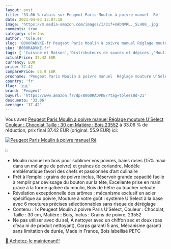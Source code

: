 ```yaml
---
layout: post
title: '33.06 % rabais sur Peugeot Paris Moulin à poivre manuel  Ré'
date: 2021-04-03 13:07:18
image: 'https://m.media-amazon.com/images/I/31f+mAbNVRL._SL400_.jpg'
comments: true
category: ofertas
author: 'tole.es'
slug: 'B000RADVKE-fr Peugeot Paris Moulin à poivre manuel Réglage mouture...'
sku: 'B000RADVKE-fr'
tags: [ 'Cuisine et Maison','Distributeurs de sauces et dépices','Moulins à sel','Rangement et organisation','Rangement et organisation de cuisine','peugeot', ]
actualPrice: 37.42 EUR
currency: EUR
price: 37.42
comparePrice: 55.9 EUR
prodname: 'Peugeot Paris Moulin à poivre manuel  Réglage mouture U’Select  Couleur : Chocolat  Taille : 30 cm  Matière : Bois  23552'
country: 'fr'
flag: '🇫🇷'
brand: 'Peugeot'
buyurl: 'https://www.amazon.fr/dp/B000RADVKE/?tag=tolees0d-21'
descuento: '33.06'
average: '37.42'
---
```


Vous avez [Peugeot Paris Moulin à poivre manuel  Réglage mouture U’Select  Couleur : Chocolat  Taille : 30 cm  Matière : Bois  23552](https://www.amazon.fr/dp/B000RADVKE/?tag=tolees0d-21)  à  33.06 % de réduction, prix final  37.42 EUR (original: 55.9 EUR) ici:

[![Peugeot Paris Moulin à poivre manuel  Ré](https://m.media-amazon.com/images/I/31f+mAbNVRL._SL400_.jpg)](https://www.amazon.fr/dp/B000RADVKE/?tag=tolees0d-21)

ℹ️:

- Moulin manuel en bois pour sublimer vos poivres, baies roses (15% maxi dans un mélange de poivre) et graines de coriandre, Modèle emblématique favori des chefs et passionnés d’art culinaire
- Prêt à l’emploi : grains de poivre inclus, Réservoir grande capacité facile à remplir par dévissage du bouton sur la tête, Excellente prise en main grâce à la forme galbée du moulin, Bois de hêtre au toucher velouté
- Révélation exceptionnelle des arômes : mécanisme exclusif en acier spécifique au poivre, Mouture à votre goût : système U’Select à la base avec 6 moutures précises sélectionnables sans risque de déréglage
- Contenu : 1x Peugeot Moulin à poivre Paris U’Select, Couleur : Chocolat, Taille : 30 cm, Matière : Bois, Inclus : Grains de poivre, 23552
- Ne pas utiliser avec du sel, À nettoyer avec un chiffon sec et doux (pas d’eau ni de produit nettoyant), Corps garanti 5 ans, Mécanisme garanti sans limitation de durée, Made in France, Bois labellisé PEFC

[🛒 Achetez-le maintenant!!](https://www.amazon.fr/dp/B000RADVKE/?tag=tolees0d-21)
